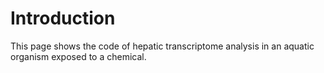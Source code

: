 # Introduction
This page shows the code of hepatic transcriptome analysis in an aquatic organism exposed to a chemical.




